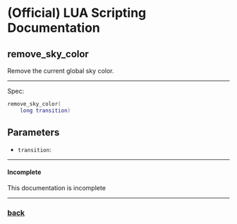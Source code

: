 
# (Official) LUA Scripting Documentation

## remove_sky_color

Remove the current global sky color.

___

Spec:

```lua
remove_sky_color(
	long transition)
```

## Parameters

- `transition`: 

___

#### Incomplete

This documentation is incomplete

___

### [back](../other)

